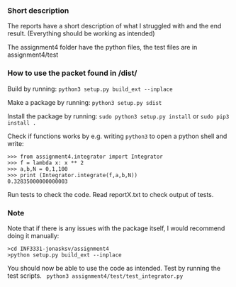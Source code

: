 ### Short description
The reports have a short description of what I struggled with and the end result. (Everything should be working as intended)

The assignment4 folder have the python files, the test files are in assignment4/test


### How to use the packet found in /dist/
Build by running:
`python3 setup.py build_ext --inplace`

Make a package by running:
`python3 setup.py sdist`

Install the package by running:
`sudo python3 setup.py install` or `sudo pip3 install .`


Check if functions works by e.g. writing `python3` to open a python shell and write:
```
>>> from assignment4.integrator import Integrator
>>> f = lambda x: x ** 2
>>> a,b,N = 0,1,100
>>> print (Integrator.integrate(f,a,b,N))
0.32835000000000003
```

Run tests to check the code. Read reportX.txt to check output of tests. 

### Note
Note that if there is any issues with the package itself, I would recommend doing it manually:
```>git clone URL
>cd INF3331-jonasksv/assignment4
>python setup.py build_ext --inplace
```
You should now be able to use the code as intended. Test by running the test scripts. ` python3 assignment4/test/test_integrator.py` 
